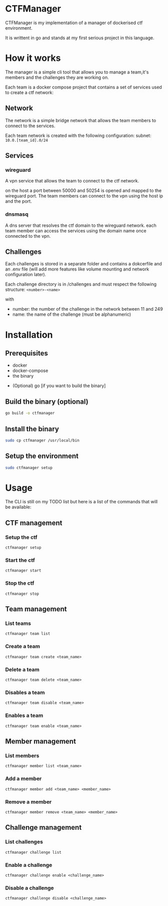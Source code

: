 # CTFManager
CTFManager is my implementation of a manager of dockerised ctf environment.

It is writtent in go and stands at my first serious project in this language.

# How it works

The manager is a simple cli tool that allows you to manage a team,it's members and the challenges they are working on.

Each team is a docker compose project that contains a set of services used to create a ctf network:

## Network

The network is a simple bridge network that allows the team members to connect to the services.

Each team network is created with the following configuration: subnet: `10.0.[team_id].0/24`

## Services

### wireguard
A vpn service that allows the team to connect to the ctf network.

on the host a port between 50000 and 50254 is opened and mapped to the wireguard port. The team members can connect to the vpn using the host ip and the port.

### dnsmasq
A dns server that resolves the ctf domain to the wireguard network. each team member can access the services using the domain name once connected to the vpn.

## Challenges

Each challenges is stored in a separate folder and contains a dokcerfile and an .env file (will add more features like volume mounting and network configuration later).

Each challenge directory is in /challenges and must respect the following structure: `<number>-<name>`

with
- number: the number of the challenge in the network between 11 and 249
- name: the name of the challenge (must be alphanumeric)

# Installation
## Prerequisites
- docker
- docker-compose
- the binary

* (Optional) go [if you want to build the binary]

## Build the binary (optional)
```bash
go build -o ctfmanager
```

## Install the binary
```bash
sudo cp ctfmanager /usr/local/bin
```

## Setup the environment
```bash
sudo ctfmanager setup
```

# Usage

The CLI is still on my TODO list but here is a list of the commands that will be available:

## CTF management
### Setup the ctf
`ctfmanager setup`
### Start the ctf
`ctfmanager start`
### Stop the ctf
`ctfmanager stop`

## Team management
### List teams
`ctfmanager team list`
### Create a team
`ctfmanager team create <team_name>`
### Delete a team
`ctfmanager team delete <team_name>`
### Disables a team
`ctfmanager team disable <team_name>`
### Enables a team
`ctfmanager team enable <team_name>`

## Member management
### List members
`ctfmanager member list <team_name>`
### Add a member
`ctfmanager member add <team_name> <member_name>`
### Remove a member
`ctfmanager member remove <team_name> <member_name>`

## Challenge management
### List challenges
`ctfmanager challenge list`
### Enable a challenge
`ctfmanager challenge enable <challenge_name>`
### Disable a challenge
`ctfmanager challenge disable <challenge_name>`



